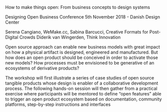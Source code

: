 How to make things open: From business concepts to design systems

Designing Open Business Conference 5th November 2018 - Danish Design Center 

Serena Cangiano, WeMake.cc, 
Sabina Barcucci, Creative Formats for Post-Digital Crowds
Diderik van Wingerden, Think Innovation

Open source approach can enable new business models with great impact on how a physical artifact is designed, engineered and manufactured. But how does an open product should be conceived in order to activate those new models? How processes must be envisioned to be generative of an ecosystems of derivative products?

The workshop will first illustrate a series of case studies of open source tangible products whose design is enabler of a collaborative development process. The following hands-on session will then gather from a practical exercise where participants will be mentored to define “open features” able to trigger an open product ecosystem based on documentation, community platforms, step-by-step instructions and interfaces
